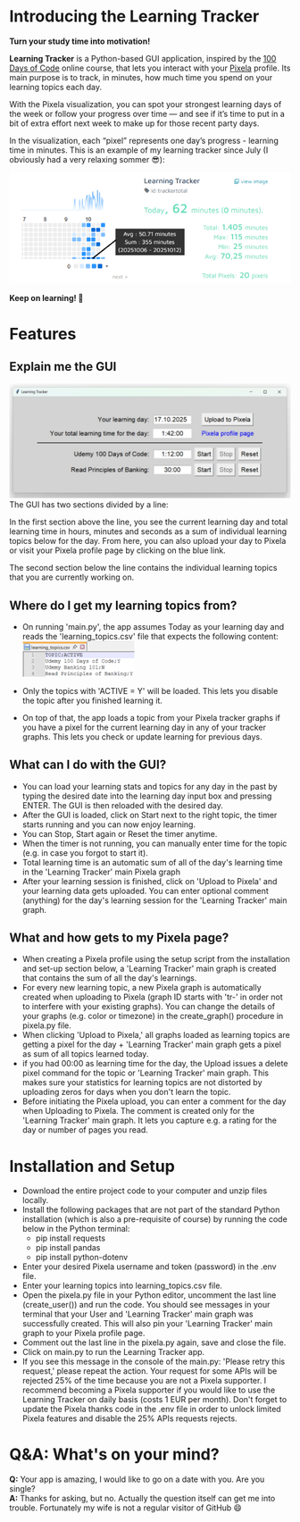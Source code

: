 # Introducing the Learning Tracker
**Turn your study time into motivation!**

**Learning Tracker** is a Python-based GUI application, inspired by the [100 Days of Code](https://www.udemy.com/course/100-days-of-code/) online course, that lets you interact with your [Pixela](https://pixe.la/) profile.
Its main purpose is to track, in minutes, how much time you spend on your learning topics each day.

With the Pixela visualization, you can spot your strongest learning days of the week or follow your progress over time — and see if it’s time to put in a bit of extra effort next week to make up for those recent party days.

In the visualization, each “pixel” represents one day’s progress - learning time in minutes. This is an example of my learning tracker since July (I obviously had a very relaxing sommer 😎):

<img src="Screenshots/Pixela.png" alt="App Screenshot" width="600"><br>

**Keep on learning! 🚀**

# Features
## Explain me the GUI
<img src="Screenshots/GUI.png" alt="App Screenshot" width="600"><br>
The GUI has two sections divided by a line: <br>

In the first section above the line, you see the current learning day and total learning time in hours, minutes and seconds as a sum of individual learning topics below for the day. From here, you can also upload your day to Pixela or visit your Pixela profile page by clicking on the blue link.<br>

The second section below the line contains the individual learning topics that you are currently working on.


## Where do I get my learning topics from?
- On running 'main.py', the app assumes Today as your learning day and reads the 'learning_topics.csv' file that expects the following content:<br>
  <img src="Screenshots/learning_topics.png" alt="App Screenshot" width="200">

- Only the topics with 'ACTIVE = Y' will be loaded. This lets you disable the topic after you finished learning it.
- On top of that, the app loads a topic from your Pixela tracker graphs if you have a pixel for the current learning day in any of your tracker graphs. This lets you check or update learning for previous days.

## What can I do with the GUI?
- You can load your learning stats and topics for any day in the past by typing the desired date into the learning day input box and pressing ENTER. The GUI is then reloaded with the desired day.
- After the GUI is loaded, click on Start next to the right topic, the timer starts running and you can now enjoy learning.
- You can Stop, Start again or Reset the timer anytime.
- When the timer is not running, you can manually enter time for the topic (e.g. in case you forgot to start it).
- Total learning time is an automatic sum of all of the day's learning time in the 'Learning Tracker' main Pixela graph
- After your learning session is finished, click on 'Upload to Pixela' and your learning data gets uploaded. You can enter optional comment (anything) for the day's learning session for the 'Learning Tracker' main graph.

## What and how gets to my Pixela page?
- When creating a Pixela profile using the setup script from the installation and set-up section below, a 'Learning Tracker' main graph is created that contains the sum of all the day's learnings.
- For every new learning topic, a new Pixela graph is automatically created when uploading to Pixela (graph ID starts with 'tr-' in order not to interfere with your existing graphs). You can change the details of your graphs (e.g. color or timezone) in the create_graph() procedure in pixela.py file. 
- When clicking 'Upload to Pixela,' all graphs loaded as learning topics are getting a pixel for the day + 'Learning Tracker' main graph gets a pixel as sum of all topics learned today. 
- if you had 00:00 as learning time for the day, the Upload issues a delete pixel command for the topic or 'Learning Tracker' main graph. This makes sure your statistics for learning topics are not distorted by uploading zeros for days when you don't learn the topic.
- Before initiating the Pixela upload, you can enter a comment for the day when Uploading to Pixela. The comment is created only for the 'Learning Tracker' main graph. It lets you capture e.g. a rating for the day or number of pages you read.

# Installation and Setup
- Download the entire project code to your computer and unzip files locally.
- Install the following packages that are not part of the standard Python installation (which is also a pre-requisite of course) by running the code below in the Python terminal:
    - pip install requests
    - pip install pandas
    - pip install python-dotenv
- Enter your desired Pixela username and token (password) in the .env file. 
- Enter your learning topics into learning_topics.csv file. 
- Open the pixela.py file in your Python editor, uncomment the last line (create_user()) and run the code. You should see messages in your terminal that your User and 'Learning Tracker' main graph was successfully created. This will also pin your 'Learning Tracker' main graph to your Pixela profile page.
- Comment out the last line in the pixela.py again, save and close the file.
- Click on main.py to run the Learning Tracker app.
- If you see this message in the console of the main.py: 'Please retry this request,' please repeat the action. Your request for some APIs will be rejected 25% of the time because you are not a Pixela supporter. I recommend becoming a Pixela supporter if you would like to use the Learning Tracker on daily basis (costs 1 EUR per month). Don't forget to update the Pixela thanks code in the .env file in order to unlock limited Pixela features and disable the 25% APIs requests rejects.

# Q&A: What's on your mind?
**Q:** Your app is amazing, I would like to go on a date with you. Are you single?<br>
**A:** Thanks for asking, but no. Actually the question itself can get me into trouble. Fortunately my wife is not a regular visitor of GitHub 😄

